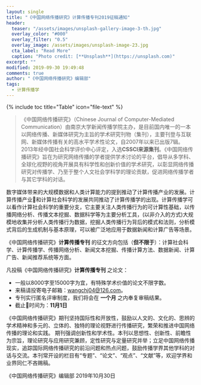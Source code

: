 ```yaml
---
layout: single
title: "《中国网络传播研究》计算传播专刊2019征稿通知"
header:
  teaser: "/assets/images/unsplash-gallery-image-3-th.jpg"
  overlay_color: "#000"
  overlay_filter: "0.5"
  overlay_image: /assets/images/unsplash-image-23.jpg
  cta_label: "Read More"
  caption: "Photo credit: [**Unsplash**](https://unsplash.com)"
excerpt: ""
modified: 2019-09-30 19:49:48
comments: true
author: "《中国网络传播研究》编辑部"
tags:
  - 计算传播学
---
```


{% include toc title="Table" icon="file-text" %}

>《中国网络传播研究》（Chinese Journal of Computer-Mediated Communication）由南京大学新闻传播学院主办，是目前国内唯一的一本以网络传播、新媒体研究为主旨的学术研究刊物（集刊），主要刊登与互联网、新媒体传播有关的高水平学术性论文，自2007年以来已出版7辑。2013年经中国社会科学评价中心评定，入选**CSSCI来源集刊**。《中国网络传播研究》旨在为研究网络传播的学者提供学术讨论的平台，倡导从多学科、全球化视野的视角开展具有科学性和创新价值的学术研究，以彰显网络传播研究对传播学、乃至于整个人文社会学科学的理论贡献，促进网络传播学者与其它学科的对话。



数字媒体带来的大规模数据和人类计算能力的提到推动了计算传播产业的发展。计算传播产业和计算社会科学的发展共同推动了计算传播学的出现。计算传播学可以看作计算社会科学的重要分支，它主要关注人类传播行为的可计算性基础，以传播网络分析、传播文本挖掘、数据科学等为主要分析工具，(以非介入的方式)大规模地收集并分析人类传播行为数据，挖掘人类传播行为背后的模式和法则，分析模式背后的生成机制与基本原理，可以被广泛地应用于数据新闻和计算广告等场景。

《中国网络传播研究》**计算传播专刊** 的征文方向包括（**但不限于**）：计算社会科学、计算传播学、传播网络分析、新闻文本挖掘、传播计算方法、数据新闻、计算广告、新闻推荐系统等方面。


凡投稿《中国网络传播研究》**计算传播专刊** 之论文：
- 一般以8000字至15000字为宜，有特殊学术价值的论文不限字数。
- 来稿请投寄电子邮箱：wangchj04@126.com。
- 专刊实行匿名评审制度，我们将会在 **一个月** 之内奉复审稿结果。
- 截止时间为：**11月1日**

《中国网络传播研究》期刊坚持国际性和开放性，鼓励以人文的、文化的、思辨的学术精神和多元的、立体的、独特的理论视野进行传播研究，繁荣和推进中国网络传播的理论和实践。 期刊强调创新性和学术性。本刊以思想性、创新性、前瞻性为宗旨，理论研究与应用研究兼顾，定性研究与定量研究并举；立足中国网络传播现实，追踪国际网络传播研究的前沿问题和热点问题，鼓励传播学界其他学科的对话与交流。本刊常开设的栏目有“专题”、“论文”、“观点”、“文献”等，欢迎学界和业界同仁不吝赐稿。

《中国网络传播研究》编辑部
2019年10月30日
